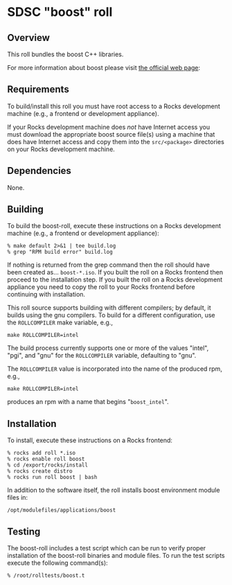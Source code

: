 # SDSC "boost" roll

## Overview

This roll bundles the boost C++ libraries.

For more information about boost please visit <a href="http://www.boost.org">the
official web page</a>:

## Requirements

To build/install this roll you must have root access to a Rocks development
machine (e.g., a frontend or development appliance).

If your Rocks development machine does *not* have Internet access you must
download the appropriate boost source file(s) using a machine that does
have Internet access and copy them into the `src/<package>` directories on your
Rocks development machine.


## Dependencies

None.


## Building

To build the boost-roll, execute these instructions on a Rocks development
machine (e.g., a frontend or development appliance):

```shell
% make default 2>&1 | tee build.log
% grep "RPM build error" build.log
```

If nothing is returned from the grep command then the roll should have been
created as... `boost-*.iso`. If you built the roll on a Rocks frontend then
proceed to the installation step. If you built the roll on a Rocks development
appliance you need to copy the roll to your Rocks frontend before continuing
with installation.

This roll source supports building with different compilers; by default, it
builds using the gnu compilers.  To build for a different configuration, use
the `ROLLCOMPILER` make variable, e.g.,

```shell
make ROLLCOMPILER=intel
```

The build process currently supports one or more of the values "intel", "pgi",
and "gnu" for the `ROLLCOMPILER` variable, defaulting to "gnu".

The `ROLLCOMPILER` value is incorporated into the name of the produced rpm, e.g.,

```shell
make ROLLCOMPILER=intel
```
produces an rpm with a name that begins "`boost_intel`".

## Installation

To install, execute these instructions on a Rocks frontend:

```shell
% rocks add roll *.iso
% rocks enable roll boost
% cd /export/rocks/install
% rocks create distro
% rocks run roll boost | bash
```

In addition to the software itself, the roll installs boost environment
module files in:

```shell
/opt/modulefiles/applications/boost
```


## Testing

The boost-roll includes a test script which can be run to verify proper
installation of the boost-roll binaries and module files. To run the test
scripts execute the following command(s):

```shell
% /root/rolltests/boost.t 
```
